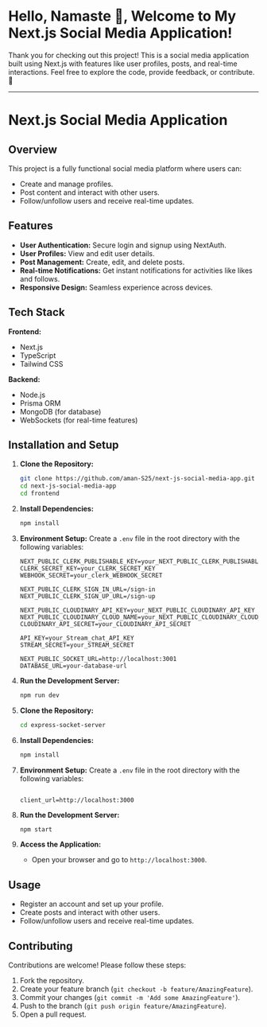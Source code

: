 # Hello, Namaste 🙏, Welcome to My Next.js Social Media Application!

Thank you for checking out this project! This is a social media application built using Next.js with features like user profiles, posts, and real-time interactions. Feel free to explore the code, provide feedback, or contribute. 🚀

---

# Next.js Social Media Application

## Overview

This project is a fully functional social media platform where users can:
- Create and manage profiles.
- Post content and interact with other users.
- Follow/unfollow users and receive real-time updates.

## Features

- **User Authentication:** Secure login and signup using NextAuth.
- **User Profiles:** View and edit user details.
- **Post Management:** Create, edit, and delete posts.
- **Real-time Notifications:** Get instant notifications for activities like likes and follows.
- **Responsive Design:** Seamless experience across devices.

## Tech Stack

**Frontend:**
- Next.js
- TypeScript
- Tailwind CSS

**Backend:**
- Node.js
- Prisma ORM
- MongoDB (for database)
- WebSockets (for real-time features)

## Installation and Setup

1. **Clone the Repository:**
    ```bash
    git clone https://github.com/aman-S25/next-js-social-media-app.git
    cd next-js-social-media-app
    cd frontend
    ```

2. **Install Dependencies:**
    ```bash
    npm install
    ```

3. **Environment Setup:**
    Create a `.env` file in the root directory with the following variables:
    ```env
    NEXT_PUBLIC_CLERK_PUBLISHABLE_KEY=your_NEXT_PUBLIC_CLERK_PUBLISHABLE_KEY
    CLERK_SECRET_KEY=your_CLERK_SECRET_KEY
    WEBHOOK_SECRET=your_clerk_WEBHOOK_SECRET
    
    NEXT_PUBLIC_CLERK_SIGN_IN_URL=/sign-in
    NEXT_PUBLIC_CLERK_SIGN_UP_URL=/sign-up
    
    NEXT_PUBLIC_CLOUDINARY_API_KEY=your_NEXT_PUBLIC_CLOUDINARY_API_KEY
    NEXT_PUBLIC_CLOUDINARY_CLOUD_NAME=your_NEXT_PUBLIC_CLOUDINARY_CLOUD_NAME
    CLOUDINARY_API_SECRET=your_CLOUDINARY_API_SECRET
    
    API_KEY=your_Stream_chat_API_KEY
    STREAM_SECRET=your_STREAM_SECRET
    
    NEXT_PUBLIC_SOCKET_URL=http://localhost:3001
    DATABASE_URL=your-database-url
    
    ```

4. **Run the Development Server:**
    ```bash
    npm run dev
    ```

5. **Clone the Repository:**
    ```bash
    cd express-socket-server
    ```

6. **Install Dependencies:**
    ```bash
    npm install
    ```

7. **Environment Setup:**
    Create a `.env` file in the root directory with the following variables:
    ```env
    
    client_url=http://localhost:3000
    
    ```

8. **Run the Development Server:**
    ```bash
    npm start
    ```



9. **Access the Application:**
    - Open your browser and go to `http://localhost:3000`.

## Usage

- Register an account and set up your profile.
- Create posts and interact with other users.
- Follow/unfollow users and receive real-time updates.

## Contributing

Contributions are welcome! Please follow these steps:

1. Fork the repository.
2. Create your feature branch (`git checkout -b feature/AmazingFeature`).
3. Commit your changes (`git commit -m 'Add some AmazingFeature'`).
4. Push to the branch (`git push origin feature/AmazingFeature`).
5. Open a pull request.


